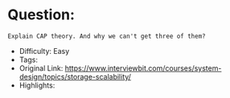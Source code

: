 # Question:
```
Explain CAP theory. And why we can't get three of them?
```
- Difficulty: Easy
- Tags:
- Original Link: https://www.interviewbit.com/courses/system-design/topics/storage-scalability/
- Highlights:
